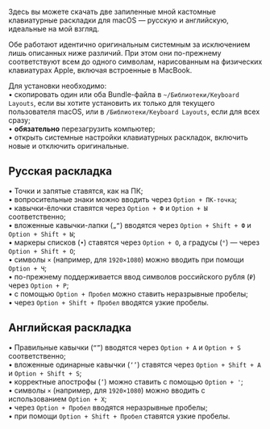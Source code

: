 Здесь вы можете скачать две запиленные мной кастомные клавиатурные раскладки для macOS — русскую и английскую, идеальные на мой взгляд.

Обе работают идентично оригинальным системным за исключением лишь описанных ниже различий. При этом они по-прежнему соответствуют всем до одного символам, нарисованным на физических клавиатурах Apple, включая встроенные в MacBook.

Для установки необходимо:\
• скопировать один или оба Bundle-файла в `~/Библиотеки/Keyboard Layouts`, если вы хотите установить их только для текущего пользователя macOS, или в `/Библиотеки/Keyboard Layouts`, если для всех сразу;\
• **обязательно** перезагрузить компьютер;\
• открыть системные настройки клавиатурных раскладок, включить новые и отключить оригинальные.

## Русская раскладка
• Точки и запятые ставятся, как на ПК;\
• вопросительные знаки можно вводить через `Option + ПК-точка`;\
• кавычки-ёлочки ставятся через `Option + Ф` и `Option + Ы` соответственно;\
• вложенные кавычки-лапки (`„“`) вводятся через `Option + Shift + Ф` и `Option + Shift + Ы`;\
• маркеры списков (`•`) ставятся через `Option + О`, а градусы (`°`) — через `Option + Shift + O`;\
• символы `×` (например, для `1920×1080`) можно вводить при помощи `Option + Ч`;\
• по-прежнему поддерживается ввод символов российского рубля (`₽`) через `Option + Р`;\
• с помощью `Option + Пробел` можно ставить неразрывные пробелы;\
• через `Option + Shift + Пробел` вводятся узкие пробелы.

## Английская раскладка
• Правильные кавычки (`“”`) вводятся через `Option + A`  и `Option + S` соответственно;\
• вложенные одинарные кавычки (`‘’`) ставятся через `Option + Shift + A` и `Option + Shift + S`;\
• корректные апострофы (`’`) можно ставить c помощью `Option + '`;\
• символы `×` (например, для `1920×1080`) можно вводить с использованием `Option + X`;\
• через `Option + Пробел` вводятся неразрывные пробелы;\
• при помощи `Option + Shift + Пробел` ставятся узкие пробелы.